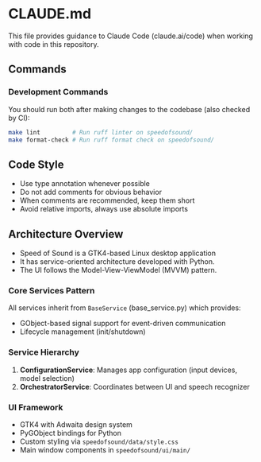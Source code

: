 # CLAUDE.md

This file provides guidance to Claude Code (claude.ai/code) when working with code in this repository.

## Commands

### Development Commands
You should run both after making changes to the codebase (also checked by CI):

```bash
make lint         # Run ruff linter on speedofsound/
make format-check # Run ruff format check on speedofsound/
```

## Code Style
- Use type annotation whenever possible
- Do not add comments for obvious behavior
- When comments are recommended, keep them short
- Avoid relative imports, always use absolute imports

## Architecture Overview
- Speed of Sound is a GTK4-based Linux desktop application
- It has service-oriented architecture developed with Python.
- The UI follows the Model-View-ViewModel (MVVM) pattern.

### Core Services Pattern
All services inherit from `BaseService` (base_service.py) which provides:
- GObject-based signal support for event-driven communication
- Lifecycle management (init/shutdown)

### Service Hierarchy
1. **ConfigurationService**: Manages app configuration (input devices, model selection)
2. **OrchestratorService**: Coordinates between UI and speech recognizer

### UI Framework
- GTK4 with Adwaita design system
- PyGObject bindings for Python
- Custom styling via `speedofsound/data/style.css`
- Main window components in `speedofsound/ui/main/`

